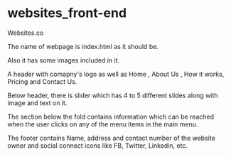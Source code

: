 # websites_front-end
Websites.co

The name of webpage is index.html as it should be.

Also it has some images included in it.

A header with comapny's logo as well as Home , About Us , How it works, Pricing and Contact Us.

Below header, there is slider which has 4 to 5 different slides along with image and text on it.

The section below the fold contains information which can be reached when the user clicks on any of the menu items in the main menu.

The footer contains Name, address and contact number of the website owner and social connect icons like FB, Twitter, Linkedin, etc.
